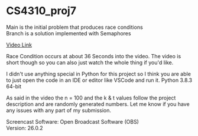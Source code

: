 # CS4310_proj7
Main is the initial problem that produces race conditions
<br>Branch is a solution implemented with Semaphores

[Video Link](https://youtu.be/TKF38EWrCsw)

Race Condition occurs at about 36 Seconds into the video. The video is short though so you can also just watch the whole thing if you'd like.


I didn't use anything special in Python for this project so I think you are able to just open the code in an IDE or editor like VSCode and run it.
Python 3.8.3 64-bit

As said in the video the n = 100 and the k & t values follow the project description and are randomly generated numbers.
Let me know if you have any issues with any part of my submission.

Screencast Software: Open Broadcast Software (OBS)
<br>Version: 26.0.2
